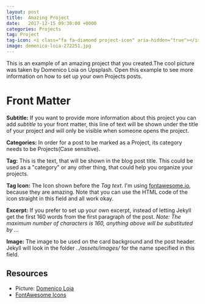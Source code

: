 ```yaml
---
layout: post
title:  Amazing Project
date:   2017-12-15 09:30:00 +0000
categories: Projects
tag: Project
tag-icon: <i class="fa fa-diamond project-icon" aria-hidden="true"></i>
image: domenico-loia-272251.jpg 
---
```

This is an example of an amazing project that you created.The cool picture was taken by Domenico Loia on Upsplash. Open this example to see more information on how to set up your own Projects posts.

# Front Matter

**Subtitle:** If you want to provide more information about this project you can add _subtitle_ to your front matter, this line of text will be shown under the title of your project and will only be visible when someone opens the project.

**Categories:** In order for a post to be marked as a Project, its category needs to be Projects(Case sensitive).

**Tag:** This is the text, that will be shown in the blog post title. This could be used as a "category" or any other thing, that could help you organize your projects.

**Tag Icon:** The Icon shown before the _Tag text_. I'm using [fontawesome.io](http://fontawesome.io/), because they are amazing. Note that you can use the HTML code of the icon straight in this field and all work okay.

**Excerpt:** If you prefer to set up your own excerpt, instead of letting Jekyll get the first 160 words from the first paragraph of the post. 
_Note: The maximum number of characters is 160, anything above will be substituted by ..._

**Image:** The image to be used on the card background and the post header. Jekyll will look in the folder _../assets/images/_ for the name specified in this field.

## Resources

- Picture: [Domenico Loia](https://unsplash.com/photos/EhTcC9sYXsw)
- [FontAwesome Icons](http://fontawesome.io/)

